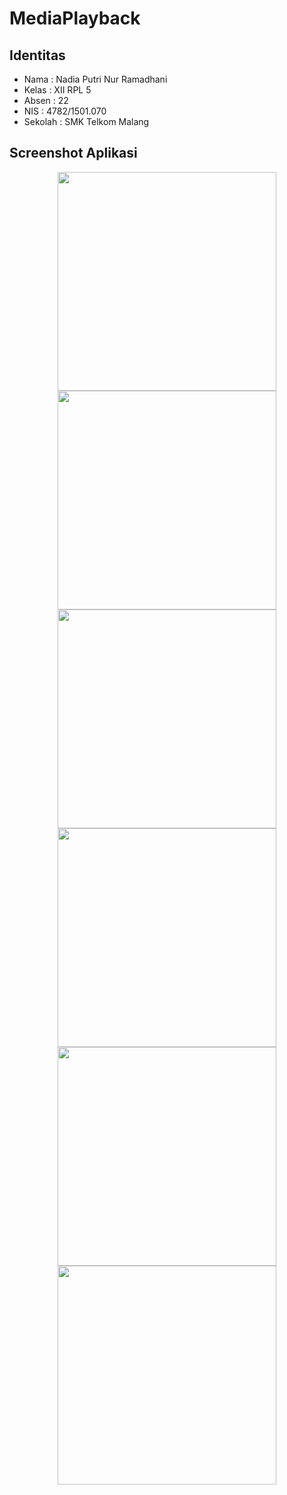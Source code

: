 # MediaPlayback
## Identitas
* Nama  : Nadia Putri Nur Ramadhani
* Kelas : XII RPL 5
* Absen : 22
* NIS   : 4782/1501.070
* Sekolah : SMK Telkom Malang
 
## Screenshot Aplikasi
<p align="center">
  <img src="https://github.com/nadiaputrinurramadhani/MediaPlayback/blob/master/img/img%20(1).png" width="350"/>
  <img src="https://github.com/nadiaputrinurramadhani/MediaPlayback/blob/master/img/img%20(2).png" width="350"/>
  <img src="https://github.com/nadiaputrinurramadhani/MediaPlayback/blob/master/img/img%20(3).png" width="350"/>
  <img src="https://github.com/nadiaputrinurramadhani/MediaPlayback/blob/master/img/img%20(4).png" width="350"/>
  <img src="https://github.com/nadiaputrinurramadhani/MediaPlayback/blob/master/img/img%20(5).png" width="350"/>
  <img src="https://github.com/nadiaputrinurramadhani/MediaPlayback/blob/master/img/img%20(6).png" width="350"/>
</p>

